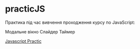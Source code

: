 # practicJS
Практика під час вивчення проходження курсу по JavaScript:

Модальне вікно
Слайдер
Таймер

[Javascript Practic](https://andriy477.github.io/practicJS/)
